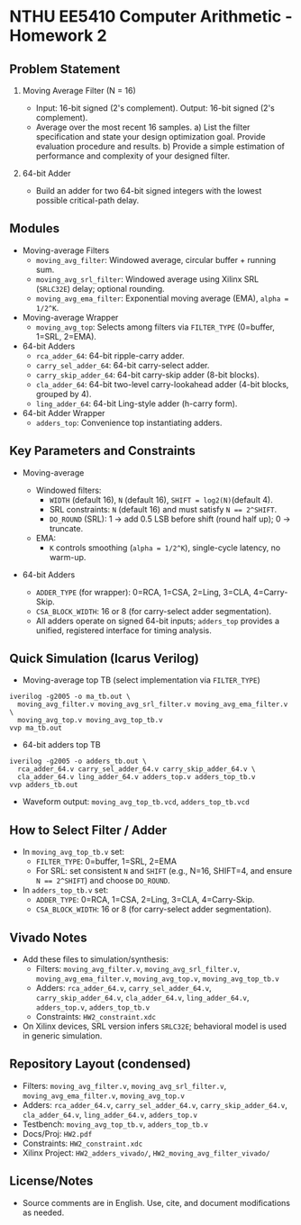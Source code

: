 # NTHU EE5410 Computer Arithmetic - Homework 2

## Problem Statement

1) Moving Average Filter (N = 16)
    - Input: 16-bit signed (2's complement). Output: 16-bit signed (2's complement).
    - Average over the most recent 16 samples.
      a) List the filter specification and state your design optimization goal. Provide evaluation procedure and results.
      b) Provide a simple estimation of performance and complexity of your designed filter.

2) 64-bit Adder
    - Build an adder for two 64-bit signed integers with the lowest possible critical-path delay.

## Modules

- Moving-average Filters
  - `moving_avg_filter`: Windowed average, circular buffer + running sum.
  - `moving_avg_srl_filter`: Windowed average using Xilinx SRL (`SRLC32E`) delay; optional rounding.
  - `moving_avg_ema_filter`: Exponential moving average (EMA), `alpha = 1/2^K`.
- Moving-average Wrapper
  - `moving_avg_top`: Selects among filters via `FILTER_TYPE` (0=buffer, 1=SRL, 2=EMA).
- 64-bit Adders
  - `rca_adder_64`: 64-bit ripple-carry adder.
  - `carry_sel_adder_64`: 64-bit carry-select adder.
  - `carry_skip_adder_64`: 64-bit carry-skip adder (8-bit blocks).
  - `cla_adder_64`: 64-bit two-level carry-lookahead adder (4-bit blocks, grouped by 4).
  - `ling_adder_64`: 64-bit Ling-style adder (h-carry form).
- 64-bit Adder Wrapper
  - `adders_top`: Convenience top instantiating adders.

## Key Parameters and Constraints

- Moving-average
  - Windowed filters:
    - `WIDTH` (default 16), `N` (default 16), `SHIFT = log2(N)`(default 4).
    - SRL constraints: `N` (default 16) and must satisfy `N == 2^SHIFT`.
    - `DO_ROUND` (SRL): 1 → add 0.5 LSB before shift (round half up); 0 → truncate.
  - EMA:
    - `K` controls smoothing (`alpha = 1/2^K`), single-cycle latency, no warm-up.

- 64-bit Adders
  - `ADDER_TYPE` (for wrapper): 0=RCA, 1=CSA, 2=Ling, 3=CLA, 4=Carry-Skip.
  - `CSA_BLOCK_WIDTH`: 16 or 8 (for carry-select adder segmentation).
  - All adders operate on signed 64-bit inputs; `adders_top` provides a unified, registered interface for timing analysis.

## Quick Simulation (Icarus Verilog)

- Moving-average top TB (select implementation via `FILTER_TYPE`)

```text
iverilog -g2005 -o ma_tb.out \
  moving_avg_filter.v moving_avg_srl_filter.v moving_avg_ema_filter.v \
  moving_avg_top.v moving_avg_top_tb.v
vvp ma_tb.out
```

- 64-bit adders top TB

```text
iverilog -g2005 -o adders_tb.out \
  rca_adder_64.v carry_sel_adder_64.v carry_skip_adder_64.v \
  cla_adder_64.v ling_adder_64.v adders_top.v adders_top_tb.v
vvp adders_tb.out
```

- Waveform output: `moving_avg_top_tb.vcd`, `adders_top_tb.vcd`

## How to Select Filter / Adder

- In `moving_avg_top_tb.v` set:
  - `FILTER_TYPE`: 0=buffer, 1=SRL, 2=EMA
  - For SRL: set consistent `N` and `SHIFT` (e.g., N=16, SHIFT=4, and ensure `N == 2^SHIFT`) and choose `DO_ROUND`.
- In `adders_top_tb.v` set:
  - `ADDER_TYPE`: 0=RCA, 1=CSA, 2=Ling, 3=CLA, 4=Carry-Skip.
  - `CSA_BLOCK_WIDTH`: 16 or 8 (for carry-select adder segmentation).

## Vivado Notes

- Add these files to simulation/synthesis:
  - Filters: `moving_avg_filter.v`, `moving_avg_srl_filter.v`, `moving_avg_ema_filter.v`, `moving_avg_top.v`, `moving_avg_top_tb.v`
  - Adders: `rca_adder_64.v`, `carry_sel_adder_64.v`, `carry_skip_adder_64.v`, `cla_adder_64.v`, `ling_adder_64.v`, `adders_top.v`, `adders_top_tb.v`
  - Constraints: `HW2_constraint.xdc`
- On Xilinx devices, SRL version infers `SRLC32E`; behavioral model is used in generic simulation.

## Repository Layout (condensed)

- Filters: `moving_avg_filter.v`, `moving_avg_srl_filter.v`, `moving_avg_ema_filter.v`, `moving_avg_top.v`
- Adders: `rca_adder_64.v`, `carry_sel_adder_64.v`, `carry_skip_adder_64.v`, `cla_adder_64.v`, `ling_adder_64.v`, `adders_top.v`
- Testbench: `moving_avg_top_tb.v`, `adders_top_tb.v`
- Docs/Proj: `HW2.pdf`
- Constraints: `HW2_constraint.xdc`
- Xilinx Project: `HW2_adders_vivado/`, `HW2_moving_avg_filter_vivado/`

## License/Notes

- Source comments are in English. Use, cite, and document modifications as needed.
